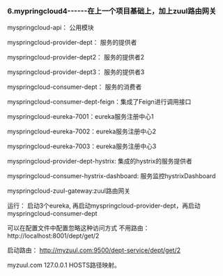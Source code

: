 
### 6.mypringcloud4------在上一个项目基础上，加上zuul路由网关


myspringcloud-api： 公用模块

myspringcloud-provider-dept： 服务的提供者

myspringcloud-provider-dept2： 服务的提供者2

myspringcloud-provider-dept3： 服务的提供者3

myspringcloud-consumer-dept： 服务的消费者

myspringcloud-consumer-dept-feign：集成了Feign进行调用接口

myspringcloud-eureka-7001：eureka服务注册中心1

myspringcloud-eureka-7002：eureka服务注册中心2

myspringcloud-eureka-7003：eureka服务注册中心3

myspringcloud-provider-dept-hystrix: 集成的hystrix的服务提供者

myspringcloud-consumer-hystrix-dashboard: 服务监控hystrixDashboard

myspringcloud-zuul-gateway:zuul路由网关

运行：
启动3个eureka, 再启动myspringcloud-provider-dept，再启动myspringcloud-consumer-dept


可以在配置文件中配置忽略这种访问方式
不用路由：http://localhost:8001/dept/get/2


启动路由： http://myzuul.com:9500/dept-service/dept/get/2

myzuul.com 127.0.0.1 HOSTS路径映射。




